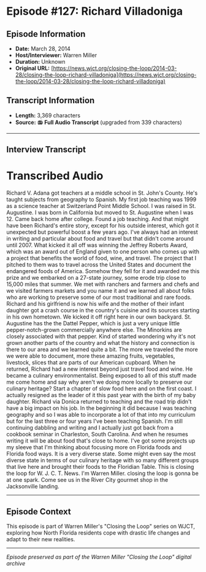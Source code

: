 # Episode #127: Richard Villadoniga



## Episode Information

- **Date:** March 28, 2014
- **Host/Interviewer:** Warren Miller
- **Duration:** Unknown
- **Original URL:** [https://news.wjct.org/closing-the-loop/2014-03-28/closing-the-loop-richard-villadoniga](https://news.wjct.org/closing-the-loop/2014-03-28/closing-the-loop-richard-villadoniga)

## Transcript Information

- **Length:** 3,369 characters
- **Source:** 📻 **Full Audio Transcript** (upgraded from 339 characters)

---

## Interview Transcript

# Transcribed Audio
Richard V. Adana got teachers at a middle school in St. John's County. He's taught subjects from geography to Spanish. My first job teaching was 1999 as a science teacher at Switzerland Point Middle School. I was raised in St. Augustine. I was born in California but moved to St. Augustine when I was 12. Came back home after college. Found a job teaching. And that might have been Richard's entire story, except for his outside interest, which got it unexpected but powerful boost a few years ago. I've always had an interest in writing and particular about food and travel but that didn't come around until 2007. What kicked it all off was winning the Jeffrey Roberts Award, which was an award out of England given to one person who comes up with a project that benefits the world of food, wine, and travel. The project that I pitched to them was to travel across the United States and document the endangered foods of America. Somehow they fell for it and awarded me this prize and we embarked on a 27-state journey, some erode trip close to 15,000 miles that summer. We met with ranchers and farmers and chefs and we visited farmers markets and you name it and we learned all about folks who are working to preserve some of our most traditional and rare foods. Richard and his girlfriend is now his wife and the mother of their infant daughter got a crash course in the country's cuisine and its sources starting in his own hometown. We kicked it off right here in our own backyard. St. Augustine has the the Dattel Pepper, which is just a very unique little pepper-notch-grown commercially anywhere else. The Minorkins are closely associated with that pepper. Kind of started wondering why it's not grown another parts of the country and what the history and connection is there to our area and we learned quite a bit. The more we traveled the more we were able to document, more these amazing fruits, vegetables, livestock, slices that are parts of our American cupboard. When he returned, Richard had a new interest beyond just travel food and wine. He became a culinary environmentalist. Being exposed to all of this stuff made me come home and say why aren't we doing more locally to preserve our culinary heritage? Start a chapter of slow food here and on the first coast. I actually resigned as the leader of it this past year with the birth of my baby daughter. Richard via Donica returned to teaching and the road trip didn't have a big impact on his job. In the beginning it did because I was teaching geography and so I was able to incorporate a lot of that into my curriculum but for the last three or four years I've been teaching Spanish. I'm still continuing dabbling and writing and I actually just got back from a cookbook seminar in Charleston, South Carolina. And when he resumes writing it will be about food that's close to home. I've got some projects up my sleeve that I'm thinking about focusing more on Florida foods and Florida food ways. It is a very diverse state. Some might even say the most diverse state in terms of our culinary heritage with so many different groups that live here and brought their foods to the Floridian Table. This is closing the loop for W. J. C. T. News. I'm Warren Miller. closing the loop is gonna be at one spark. Come see us in the River City gourmet shop in the Jacksonville landing.

---

## Episode Context

This episode is part of Warren Miller's "Closing the Loop" series on WJCT, exploring how North Florida residents cope with drastic life changes and adapt to their new realities.



---

*Episode preserved as part of the Warren Miller "Closing the Loop" digital archive*
